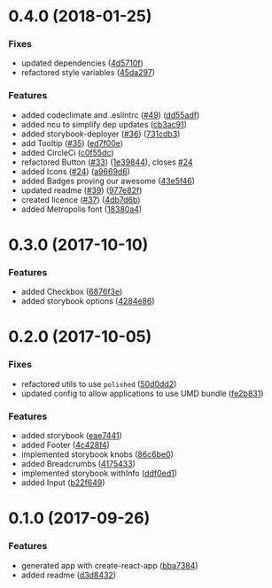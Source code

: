 <a name="0.4.0"></a>
# 0.4.0 (2018-01-25)

### Fixes

* updated dependencies  ([4d5710f](https://github.com/DecipherNow/gm-ui-components/commit/4d5710f))
* refactored style variables ([45da297](https://github.com/DecipherNow/gm-ui-components/commit/45da297))

### Features

* added codeclimate and .eslintrc ([#49](https://github.com/DecipherNow/gm-ui-components/issues/49)) ([dd55adf](https://github.com/DecipherNow/gm-ui-components/commit/dd55adf))
* added ncu to simplify dep updates ([cb3ac91](https://github.com/DecipherNow/gm-ui-components/commit/cb3ac91))
* added storybook-deployer ([#36](https://github.com/DecipherNow/gm-ui-components/issues/36)) ([731cdb3](https://github.com/DecipherNow/gm-ui-components/commit/731cdb3))
* add Tooltip ([#35](https://github.com/DecipherNow/gm-ui-components/issues/35)) ([ed7f00e](https://github.com/DecipherNow/gm-ui-components/commit/ed7f00e))
* added CircleCi ([c0f55dc](https://github.com/DecipherNow/gm-ui-components/commit/c0f55dc))
* refactored Button ([#33](https://github.com/DecipherNow/gm-ui-components/issues/33)) ([1e39844](https://github.com/DecipherNow/gm-ui-components/commit/1e39844)), closes [#24](https://github.com/DecipherNow/gm-ui-components/issues/24)
* added Icons ([#24](https://github.com/DecipherNow/gm-ui-components/issues/24)) ([a9669d6](https://github.com/DecipherNow/gm-ui-components/commit/a9669d6))
* added Badges proving our awesome ([43e5f46](https://github.com/DecipherNow/gm-ui-components/commit/43e5f46))
* updated readme ([#39](https://github.com/DecipherNow/gm-ui-components/issues/39)) ([977e82f](https://github.com/DecipherNow/gm-ui-components/commit/977e82f))
* created licence ([#37](https://github.com/DecipherNow/gm-ui-components/issues/37)) ([4db7d6b](https://github.com/DecipherNow/gm-ui-components/commit/4db7d6b))
* added Metropolis font ([18380a4](https://github.com/DecipherNow/gm-ui-components/commit/18380a4))




<a name="0.3.0"></a>
# 0.3.0 (2017-10-10)

### Features
* added Checkbox  ([6876f3e](https://github.com/DecipherNow/gm-ui-components/commit/6876f3e))
* added storybook options ([4284e86](https://github.com/DecipherNow/gm-ui-components/commit/4284e86))



<a name="0.2.0"></a>
# 0.2.0 (2017-10-05)

### Fixes
* refactored utils to use `polished` ([50d0dd2](https://github.com/DecipherNow/gm-ui-components/commit/50d0dd2))
* updated config to allow applications to use UMD bundle ([fe2b831](https://github.com/DecipherNow/gm-ui-components/commit/fe2b831))

### Features
* added storybook ([eae7441](https://github.com/DecipherNow/gm-ui-components/commit/eae7441))
* added Footer ([4c428f4](https://github.com/DecipherNow/gm-ui-components/commit/4c428f4))
* implemented storybook knobs ([86c6be0](https://github.com/DecipherNow/gm-ui-components/commit/86c6be0))
* added Breadcrumbs ([4175433](https://github.com/DecipherNow/gm-ui-components/commit/4175433))
* implemented storybook withInfo ([ddf0ed1](https://github.com/DecipherNow/gm-ui-components/commit/ddf0ed1))
* added Input ([b22f649](https://github.com/DecipherNow/gm-ui-components/commit/b22f649))



<a name="0.1.0"></a>
# 0.1.0 (2017-09-26)


### Features

* generated app with create-react-app ([bba7384](https://github.com/DecipherNow/gm-ui-components/commit/bba7384))
* added readme ([d3d8432](https://github.com/DecipherNow/gm-ui-components/commit/d3d8432))